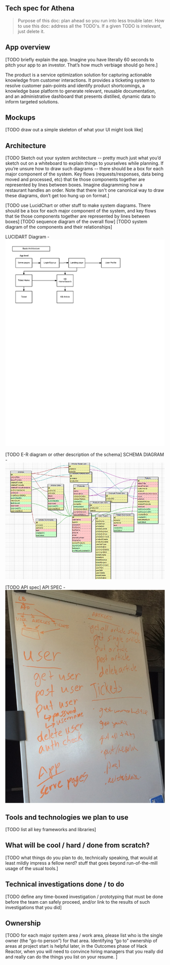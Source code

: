 ## Tech spec for Athena ##

>Purpose of this doc: plan ahead so you run into less trouble later.
>How to use this doc: address all the TODO's. If a given TODO is irrelevant, just delete it.

## App overview ## 
[TODO briefly explain the app. Imagine you have literally 60 seconds to pitch your app to an investor. That’s how much verbiage should go here.]

 The product is a service optimization solution for capturing actionable knowledge from customer interactions. It provides a ticketing system to resolve customer pain-points and identify product shortcomings, a knowledge base platform to generate relevant, reusable documentation, and an administrative dashboard that presents distilled, dynamic data to inform targeted solutions.

## Mockups ##
[TODO draw out a simple skeleton of what your UI might look like]



## Architecture ##
[TODO Sketch out your system architecture -- pretty much just what you’d sketch out on a whiteboard to explain things to yourselves while planning. If you’re unsure how to draw such diagrams -- there should be a box for each major component of the system. Key flows (requests/responses, data being moved and processed, etc) that tie those components together are represented by lines between boxes. Imagine diagramming how a restaurant handles an order. Note that there isn't one canonical way to draw these diagrams, don’t get too hung up on format.]

[TODO use LucidChart or other stuff to make system diagrams. There should be a box for each major component of the system, and key flows that tie those components together are represented by lines between boxes]
[TODO sequence diagram of the overall flow]
[TODO system diagram of the components and their relationships]

LUCIDART Diagram - ![alt text](https://github.com/Wistful-Bison/athena/blob/master/Diagrams/Thesis%20Architecture%20-%20Page%201.png)


[TODO E-R diagram or other description of the schema]
SCHEMA DIAGRAM - ![alt text](https://github.com/Wistful-Bison/athena/blob/master/Diagrams/Screen%20Shot%202016-09-22%20at%203.14.40%20PM.png)

[TODO API spec]
API SPEC - ![alt text](https://github.com/Wistful-Bison/athena/blob/master/Diagrams/API%20Spec.jpg)


## Tools and technologies we plan to use ##
[TODO list all key frameworks and libraries]


## What will be cool / hard / done from scratch? ##
[TODO what things do you plan to do, technically speaking, that would at least mildly impress a fellow nerd? stuff that goes beyond run-of-the-mill usage of the usual tools.]

## Technical investigations done / to do ##
[TODO define any time-boxed investigation / prototyping that must be done before the team can safely proceed, and/or link to the results of such investigations that you did]

## Ownership ##
[TODO for each major system area / work area, please list who is the single owner (the  “go-to person”) for that area. Identifying “go to” ownership of areas at project start is helpful later, in the Outcomes phase of Hack Reactor, when you will need to convince hiring managers that you really did and really can do the things you list on your resume. ]
